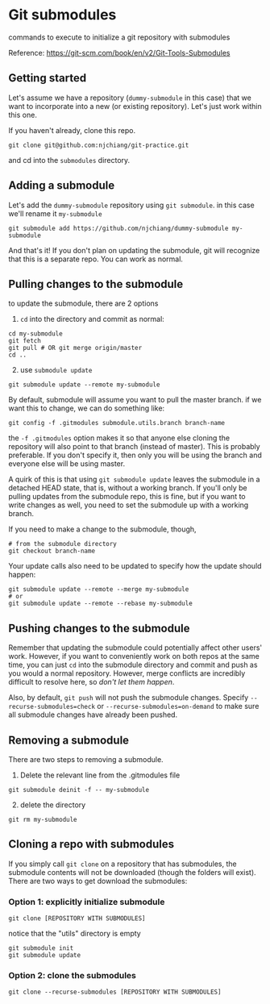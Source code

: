 # Git submodules
commands to execute to initialize a git repository with submodules

Reference: https://git-scm.com/book/en/v2/Git-Tools-Submodules



## Getting started

Let's assume we have a repository (`dummy-submodule` in this case) that we want to incorporate into a new (or existing repository). Let's just work within this one.

If you haven't already, clone this repo.

```
git clone git@github.com:njchiang/git-practice.git
```

and cd into the `submodules` directory.

## Adding a submodule
Let's add the `dummy-submodule` repository using `git submodule`. in this case we'll rename it `my-submodule`

```
git submodule add https://github.com/njchiang/dummy-submodule my-submodule
```

And that's it! If you don't plan on updating the submodule, git will recognize that this is a separate repo. You can work as normal.

## Pulling changes to the submodule
to update the submodule, there are 2 options
1. `cd` into the directory and commit as normal:
```
cd my-submodule
git fetch
git pull # OR git merge origin/master
cd ..
```
2. use `submodule update`
```
git submodule update --remote my-submodule
```

By default, submodule will assume you want to pull the master branch. if we want this to change, we can do something like: 

```
git config -f .gitmodules submodule.utils.branch branch-name
```

the `-f .gitmodules` option makes it so that anyone else cloning the repository will also point to that branch (instead of master). This is probably preferable. If you don't specify it, then only you will be using the branch and everyone else will be using master.

A quirk of this is that using `git submodule update` leaves the submodule in a detached HEAD state, that is, without a working branch. If you'll only be pulling updates from the submodule repo, this is fine, but if you want to write changes as well, you need to set the submodule up with a working branch. 

If you need to make a change to the submodule, though, 

```
# from the submodule directory
git checkout branch-name
```

Your update calls also need to be updated to specify how the update should happen:

```
git submodule update --remote --merge my-submodule
# or
git submodule update --remote --rebase my-submodule
```


## Pushing changes to the submodule
Remember that updating the submodule could potentially affect other users' work. However, if you want to conveniently work on both repos at the same time, you can just `cd` into the submodule directory and commit and push as you would a normal repository. However, merge conflicts are incredibly difficult to resolve here, so _don't let them happen_.

Also, by default, `git push` will not push the submodule changes. Specify `--recurse-submodules=check` or `--recurse-submodules=on-demand` to make sure all submodule changes have already been pushed.


## Removing a submodule
There are two steps to removing a submodule.
1. Delete the relevant line from the .gitmodules file

```
git submodule deinit -f -- my-submodule
```

2. delete the directory

```
git rm my-submodule
```

## Cloning a repo with submodules

If you simply call `git clone` on a repository that has submodules, the submodule contents will not be downloaded (though the folders will exist). There are two ways to get download the submodules:

### Option 1: explicitly initialize submodule
```
git clone [REPOSITORY WITH SUBMODULES]
```

notice that the "utils" directory is empty
```
git submodule init
git submodule update
```
### Option 2: clone the submodules
```
git clone --recurse-submodules [REPOSITORY WITH SUBMODULES]
```
